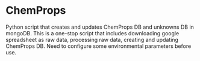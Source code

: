 # ChemProps
Python script that creates and updates ChemProps DB and unknowns DB in mongoDB. This is a one-stop script that includes downloading google spreadsheet as raw data, processing raw data, creating and updating ChemProps DB. Need to configure some environmental parameters before use.
